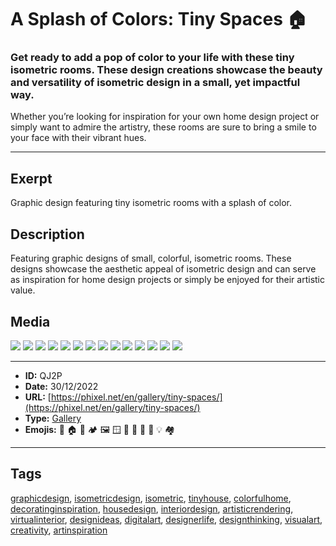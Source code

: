 # A Splash of Colors: Tiny Spaces 🏠
### Get ready to add a pop of color to your life with these tiny isometric rooms. These design creations showcase the beauty and versatility of isometric design in a small, yet impactful way.

Whether you’re looking for inspiration for your own home design project or simply want to admire the artistry, these rooms are sure to bring a smile to your face with their vibrant hues.


------------
## Exerpt
Graphic design featuring tiny isometric rooms with a splash of color.
## Description
Featuring graphic designs of small, colorful, isometric rooms. These designs showcase the aesthetic appeal of isometric design and can serve as inspiration for home design projects or simply be enjoyed for their artistic value.
## Media
<img src="media/577836e4/tiny-space-dining-room.jpg">
<img src="media/9c1860d7/tiny-space-lobby.jpg">
<img src="media/1f6a5cea/tiny-space-study.jpg">
<img src="media/5460a33e/tiny-space-living-room.jpg">
<img src="media/8c8638b2/tiny-space-bathroom.jpg">
<img src="media/ba63aa1d/tiny-space-hall.jpg">
<img src="media/26a40b44/tiny-space-kitchen.jpg">
<img src="media/6009791a/tiny-space-laundry.jpg">
<img src="media/4b23bea8/tiny-space-kids-bedroom.jpg">
<img src="media/31abfa22/tiny-space-library.jpg">
<img src="media/3545b2d6/tiny-space-storage.jpg">
<img src="media/dc671033/tiny-space-hallway.jpg">
<img src="media/0b9e7a4f/tiny-space-porch.jpg">
<img src="media/2ee68c2f/tiny-space-bedroom.jpg">

------------
- **ID:** QJ2P
- **Date:** 30/12/2022
- **URL:** [https://phixel.net/en/gallery/tiny-spaces/](https://phixel.net/en/gallery/tiny-spaces/)
- **Type:** [Gallery](#gallery)
- **Emojis:** 🎨 🏠 🌈 🏕 🖼 🪟 🚪 🚽 🛀 🚿 💡 🏘

------------
## Tags
[graphicdesign](#graphicdesign), [isometricdesign](#isometricdesign), [isometric](#isometric), [tinyhouse](#tinyhouse), [colorfulhome](#colorfulhome), [decoratinginspiration](#decoratinginspiration), [housedesign](#housedesign), [interiordesign](#interiordesign), [artisticrendering](#artisticrendering), [virtualinterior](#virtualinterior), [designideas](#designideas), [digitalart](#digitalart), [designerlife](#designerlife), [designthinking](#designthinking), [visualart](#visualart), [creativity](#creativity), [artinspiration](#artinspiration)
